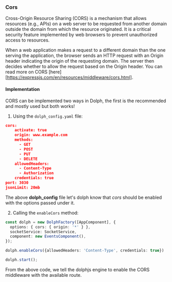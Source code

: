 ### Cors

Cross-Origin Resource Sharing (CORS) is a mechanism that allows resources (e.g., APIs) on a web server to be requested from another domain outside the domain from which the resource originated. It is a critical security feature implemented by web browsers to prevent unauthorized access to resources.

When a web application makes a request to a different domain than the one serving the application, the browser sends an HTTP request with an Origin header indicating the origin of the requesting domain. The server then decides whether to allow the request based on the Origin header. You can read more on CORS [here][https://expressjs.com/en/resources/middleware/cors.html].

#### Implementation 

CORS can be implemented two ways in Dolph, the first is the recommended and mostly used but both works!

1. Using the `dolph_config.yaml` file:

```json
cors:
    activate: true
    origin: www.example.com
    methods:
      - GET
      - POST
      - PUT
      - DELETE
    allowedHeaders:
      - Content-Type
      - Authorization
    credentials: true
port: 3030
jsonLimit: 20mb
```

The above **dolph_config** file let's dolph know that *cors* should be enabled with the options passed under it.

2. Calling the `enableCors` method:

```typescript
const dolph = new DolphFactory([AppComponent], {
  options: { cors: { origin: '*' } },
  socketService: SocketService,
  component: new EventsComponent(),
});

dolph.enableCors({allowedHeaders: 'Content-Type', credentials: true})

dolph.start();
```

From the above code, we tell the dolphjs engine to enable the CORS middleware with the available route.
